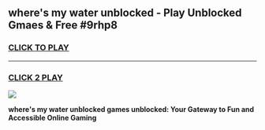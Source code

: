 
## where's my water unblocked - Play Unblocked Gmaes & Free #9rhp8
<h3>
<a href="https://news.freeplayer.one?title=where's_my_water_unblocked&ref=03M">CLICK TO PLAY</a></h3>
<hr>

<h3>
<a href="https://news.freeplayer.one?title=where's_my_water_unblocked&ref=03M">CLICK 2 PLAY</a>
  
</h3>

<a href="https://news.freeplayer.one?title=where's_my_water_unblocked&ref=03M"><img src="https://clearcache.store/games.png"></a>


**where's my water unblocked games unblocked: Your Gateway to Fun and Accessible Online Gaming**
